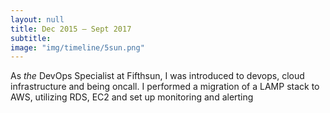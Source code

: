 ```yaml
---
layout: null
title: Dec 2015 – Sept 2017
subtitle:
image: "img/timeline/5sun.png"
---
```

As _the_ DevOps Specialist at Fifthsun, I was introduced to devops, cloud infrastructure and being oncall. I performed a migration of a LAMP stack to AWS, utilizing RDS, EC2 and set up monitoring and alerting
